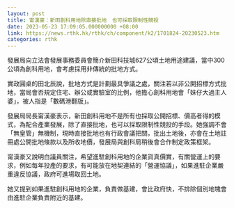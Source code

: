 ```yaml
---
layout: post
title: 甯漢豪：新田創科用地除直接批地　也可採取限制性競投
date: 2023-05-23 17:09:05.000000000 +08:00
link: https://news.rthk.hk/rthk/ch/component/k2/1701824-20230523.htm
categories: rthk
---
```


發展局向立法會發展事務委員會簡介新田科技城627公頃土地用途建議，當中300公頃為創科用地，會考慮採用非傳統的批地方式。

實政圓桌的田北辰說，批地方式是計劃最具爭議之處，關注若以非公開招標方式批地，當局會否規定住宅、辦公或實驗室的比例，他擔心創科用地會「妹仔大過主人婆」，被人指是「數碼港翻版」。

發展局局長甯漢豪表示，新田創科用地不是所有也採取公開招標、價高者得的模式，為配合產業發展，除了直接批地，也可以採取限制性競投的手段。她強調不會「無皇管」無機制，現時直接批地也有行政會議把關，批出土地後，亦會在土地註冊處公開批地條款以及所收地價，發展局與創科局稍後會合作制定政策框架。

甯漢豪又說明白議員關注，希望進駐創科用地的企業貨真價實，有關營運上的要求，例如每年投產的要求，有可能放在地契連結的「營運協議」，如果進駐企業嚴重違反協議，政府可進場取回土地。

她又提到如果進駐創科用地的企業，負責做基建，會比政府快，不排除個別地塊會由進駐企業負責附近的基建。
